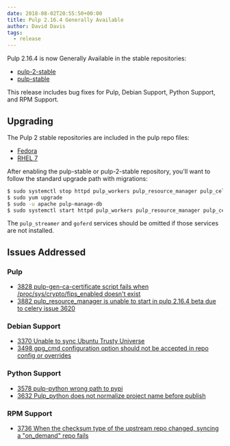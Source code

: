 ```yaml
---
date: 2018-08-02T20:55:50+00:00
title: Pulp 2.16.4 Generally Available
author: David Davis
tags:
  - release
---
```

<!-- more -->
Pulp 2.16.4 is now Generally Available in the stable repositories:

* [pulp-2-stable](https://repos.fedorapeople.org/pulp/pulp/stable/2/)
* [pulp-stable](https://repos.fedorapeople.org/pulp/pulp/stable/latest/)

This release includes bug fixes for Pulp, Debian Support, Python Support, and RPM Support.

## Upgrading

The Pulp 2 stable repositories are included in the pulp repo files:

- [Fedora](https://repos.fedorapeople.org/repos/pulp/pulp/fedora-pulp.repo)
- [RHEL 7](https://repos.fedorapeople.org/repos/pulp/pulp/rhel-pulp.repo)

After enabling the pulp-stable or pulp-2-stable repository, you'll want to follow the standard
upgrade path with migrations:

```sh
$ sudo systemctl stop httpd pulp_workers pulp_resource_manager pulp_celerybeat pulp_streamer goferd
$ sudo yum upgrade
$ sudo -u apache pulp-manage-db
$ sudo systemctl start httpd pulp_workers pulp_resource_manager pulp_celerybeat pulp_streamer goferd
```

The `pulp_streamer` and `goferd` services should be omitted if those services are not installed.


## Issues Addressed

### Pulp
- [3828	pulp-gen-ca-certificate script fails when /proc/sys/crypto/fips_enabled doesn't exist](https://pulp.plan.io/issues/3828)
- [3882	pulp_resource_manager is unable to start in pulp 2.16.4 beta due to celery issue 3620](https://pulp.plan.io/issues/3882)

### Debian Support
- [3370	Unable to sync Ubuntu Trusty Universe](https://pulp.plan.io/issues/3370)
- [3498	gpg_cmd configuration option should not be accepted in repo config or overrides](https://pulp.plan.io/issues/3498)

### Python Support
- [3578	pulp-python wrong path to pypi](https://pulp.plan.io/issues/3578)
- [3632	Pulp_python does not normalize project name before publish](https://pulp.plan.io/issues/3632)

### RPM Support
- [3736	When the checksum type of the upstream repo changed, syncing a "on_demand" repo fails](https://pulp.plan.io/issues/3736)
